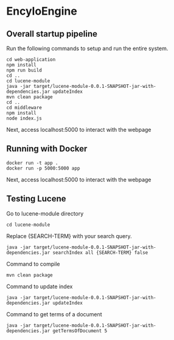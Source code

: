 # EncyloEngine

## Overall startup pipeline
Run the following commands to setup and run the entire system.
```
cd web-application
npm install
npm run build
cd ..
cd lucene-module
java -jar target/lucene-module-0.0.1-SNAPSHOT-jar-with-dependencies.jar updateIndex
mvn clean package
cd ..
cd middleware
npm install
node index.js
```
Next, access localhost:5000 to interact with the webpage

## Running with Docker
```
docker run -t app .
docker run -p 5000:5000 app
```
Next, access localhost:5000 to interact with the webpage

## Testing Lucene
Go to lucene-module directory
```
cd lucene-module
```

Replace {SEARCH-TERM} with your search query. 
```
java -jar target/lucene-module-0.0.1-SNAPSHOT-jar-with-dependencies.jar searchIndex all {SEARCH-TERM} false
```

Command to compile
```
mvn clean package
```

Command to update index
```
java -jar target/lucene-module-0.0.1-SNAPSHOT-jar-with-dependencies.jar updateIndex
```

Command to get terms of a document
```
java -jar target/lucene-module-0.0.1-SNAPSHOT-jar-with-dependencies.jar getTermsOfDocument 5
```